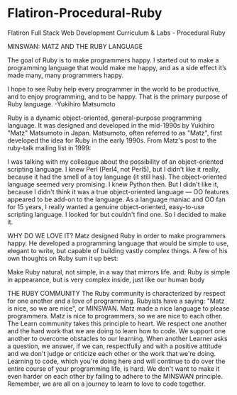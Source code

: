 # Flatiron-Procedural-Ruby
Flatiron Full Stack Web Development Curriculum &amp; Labs - Procedural Ruby

MINSWAN: MATZ AND THE RUBY LANGUAGE

The goal of Ruby is to make programmers happy. I started out to make a programming language that would make me happy, and as a side effect it’s made many, many programmers happy.

I hope to see Ruby help every programmer in the world to be productive, and to enjoy programming, and to be happy. That is the primary purpose of Ruby language.
-Yukihiro Matsumoto

Ruby is a dynamic object-oriented, general-purpose programming language. It was designed and developed in the mid-1990s by Yukihiro "Matz" Matsumoto in Japan. Matsumoto, often referred to as "Matz", first developed the idea for Ruby in the early 1990s. From Matz's post to the ruby-talk mailing list in 1999:

I was talking with my colleague about the possibility of an object-oriented scripting language. I knew Perl (Perl4, not Perl5), but I didn't like it really, because it had the smell of a toy language (it still has). The object-oriented language seemed very promising. I knew Python then. But I didn't like it, because I didn't think it was a true object-oriented language — OO features appeared to be add-on to the language. As a language maniac and OO fan for 15 years, I really wanted a genuine object-oriented, easy-to-use scripting language. I looked for but couldn't find one. So I decided to make it.

WHY DO WE LOVE IT?
Matz designed Ruby in order to make programmers happy. He developed a programming language that would be simple to use, elegant to write, but capable of building vastly complex things. A few of his own thoughts on Ruby sum it up best:

Make Ruby natural, not simple, in a way that mirrors life.
and:
Ruby is simple in appearance, but is very complex inside, just like our human body

THE RUBY COMMUNITY
The Ruby community is characterized by respect for one another and a love of programming. Rubyists have a saying: "Matz is nice, so we are nice", or MINSWAN. Matz made a nice language to please programmers. Matz is nice to programmers, so we are nice to each other. The Learn community takes this principle to heart. We respect one another and the hard work that we are doing to learn how to code. We support one another to overcome obstacles to our learning. When another Learner asks a question, we answer, if we can, respectfully and with a positive attitude and we don't judge or criticize each other or the work that we're doing. Learning to code, which you're doing here and will continue to do over the entire course of your programming life, is hard. We don't want to make it even harder on each other by failing to adhere to the MINSWAN principle. Remember, we are all on a journey to learn to love to code together.
